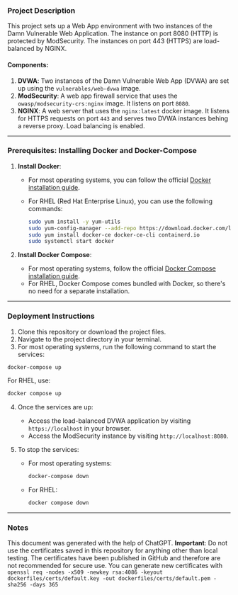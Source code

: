 ### Project Description
This project sets up a Web App environment with two instances of the Damn Vulnerable Web Application. The instance on port 8080 (HTTP) is protected by ModSecurity. The instances on port 443 (HTTPS) are load-balanced by NGINX. 

#### Components:
1. **DVWA**: Two instances of the Damn Vulnerable Web App (DVWA) are set up using the `vulnerables/web-dvwa` image. 
2. **ModSecurity**: A web app firewall service that uses the `owasp/modsecurity-crs:nginx` image. It listens on port `8080`. 
3. **NGINX**: A web server that uses the `nginx:latest` docker image. It listens for HTTPS requests on port `443` and serves two DVWA instances behing a reverse proxy. Load balancing is enabled. 

---

### Prerequisites: Installing Docker and Docker-Compose

1. **Install Docker**:
   - For most operating systems, you can follow the official [Docker installation guide](https://docs.docker.com/get-docker/).
   - For RHEL (Red Hat Enterprise Linux), you can use the following commands:

     ```bash
     sudo yum install -y yum-utils
     sudo yum-config-manager --add-repo https://download.docker.com/linux/centos/docker-ce.repo
     sudo yum install docker-ce docker-ce-cli containerd.io
     sudo systemctl start docker
     ```

2. **Install Docker Compose**:
   - For most operating systems, follow the official [Docker Compose installation guide](https://docs.docker.com/compose/install/).
   - For RHEL, Docker Compose comes bundled with Docker, so there's no need for a separate installation.

---

### Deployment Instructions

1. Clone this repository or download the project files.
2. Navigate to the project directory in your terminal.
3. For most operating systems, run the following command to start the services:

```bash
docker-compose up
```

For RHEL, use:

```bash
docker compose up
```

4. Once the services are up:
   - Access the load-balanced DVWA application by visiting `https://localhost` in your browser.
   - Access the ModSecurity instance by visiting `http://localhost:8080`.

5. To stop the services:

   - For most operating systems:

     ```bash
     docker-compose down
     ```

   - For RHEL:

     ```bash
     docker compose down
     ```

---

### Notes

This document was generated with the help of ChatGPT. 
**Important**: Do not use the certificates saved in this repository for anything other than local testing. The certificates have been published in GitHub and therefore are not recommended for secure use. You can generate new certificates with 
```openssl req -nodes -x509 -newkey rsa:4086 -keyout dockerfiles/certs/default.key -out dockerfiles/certs/default.pem -sha256 -days 365```